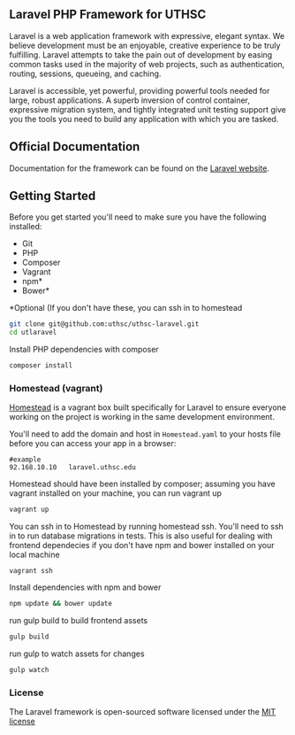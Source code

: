 ## Laravel PHP Framework for UTHSC

Laravel is a web application framework with expressive, elegant syntax. We believe development must be an enjoyable, creative experience to be truly fulfilling. Laravel attempts to take the pain out of development by easing common tasks used in the majority of web projects, such as authentication, routing, sessions, queueing, and caching.

Laravel is accessible, yet powerful, providing powerful tools needed for large, robust applications. A superb inversion of control container, expressive migration system, and tightly integrated unit testing support give you the tools you need to build any application with which you are tasked.

## Official Documentation

Documentation for the framework can be found on the [Laravel website](http://laravel.com/docs).

## Getting Started

Before you get started you'll need to make sure you have the following installed:

- Git
- PHP
- Composer
- Vagrant
- npm*
- Bower*

*Optional (If you don't have these, you can ssh in to homestead


```bash
git clone git@github.com:uthsc/uthsc-laravel.git  
cd utlaravel
```

Install PHP dependencies with composer
```bash
composer install
```

### Homestead (vagrant)  
[Homestead](https://laravel.com/docs/homestead) is a vagrant box built specifically for Laravel to ensure everyone working on the project is working in the same development environment.  

You'll need to add the domain and host in `Homestead.yaml` to your hosts file before you can access your app in a browser:
```
#example
92.168.10.10   laravel.uthsc.edu
```

Homestead should have been installed by composer; assuming you have vagrant installed on your machine, you can run vagrant up
```bash
vagrant up
```

You can ssh in to Homestead by running homestead ssh. You'll need to ssh in to run database migrations in tests. This is also useful for dealing with frontend dependecies if you don't have npm and bower installed on your local machine
```
vagrant ssh
```

Install dependencies with npm and bower
```bash
npm update && bower update
```

run gulp build to build frontend assets
```bash
gulp build
```

run gulp to watch assets for changes
```bash
gulp watch
```

### License

The Laravel framework is open-sourced software licensed under the [MIT license](http://opensource.org/licenses/MIT)